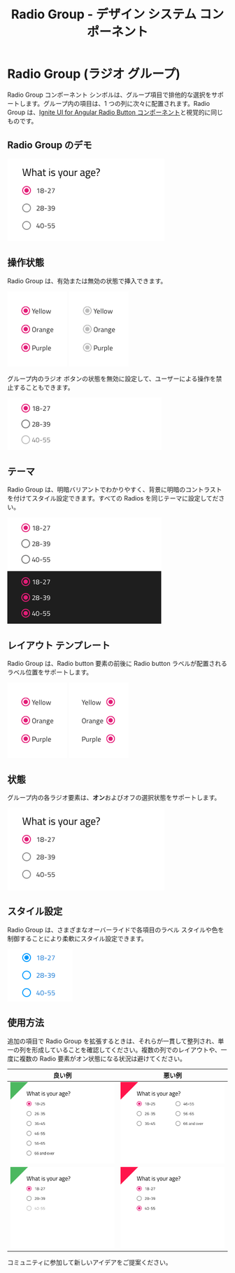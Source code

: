 ﻿---
title: Radio Group -  デザイン システム コンポーネント
_description: Radio Group コンポーネント シンボルは、一連のオプションで排他的な選択のメカニズムを提供します。
_keywords: デザイン システム, デザイン システム UX, UI キット, Sketch, Ignite UI for Angular, Sketch to Angular, Angular, Angular デザイン システム, Sketch からコードをエクスポート, Angular 用のデザイン キット, Sketch HTML, Sketch to HTML, Sketch UI キット
_language: ja
---

# Radio Group (ラジオ グループ)

Radio Group コンポーネント シンボルは、グループ項目で排他的な選択をサポートします。グループ内の項目は、1 つの列に次々に配置されます。Radio Group は、[Ignite UI for Angular Radio Button コンポーネント](https://jp.infragistics.com/products/ignite-ui-angular/angular/components/radio_button.html)と視覚的に同じものです。

## Radio Group のデモ

<img class="responsive-img" src="../images/radiogroup_demo.png" srcset="../images/radiogroup_demo@2x.png 2x" />

## 操作状態

Radio Group は、有効または無効の状態で挿入できます。

<img class="responsive-img" src="../images/radiogroup_enabled-state.png" srcset="../images/radiogroup_enabled-state@2x.png 2x" />
<img class="responsive-img" src="../images/radiogroup_disabled-state.png" srcset="../images/radiogroup_disabled-state@2x.png 2x" />

グループ内のラジオ ボタンの状態を無効に設定して、ユーザーによる操作を禁止することもできます。

<img class="responsive-img" src="../images/radiogroup_states.png" srcset="../images/radiogroup_states@2x.png 2x" />

## テーマ

Radio Group は、明暗バリアントでわかりやすく、背景に明暗のコントラストを付けてスタイル設定できます。すべての Radios を同じテーマに設定してださい。

<img class="responsive-img" src="../images/radiogroup_dark.png" srcset="../images/radiogroup_dark@2x.png 2x" />
<img class="responsive-img" src="../images/radiogroup_light.png" srcset="../images/radiogroup_light@2x.png 2x" />

## レイアウト テンプレート

Radio Group は、Radio button 要素の前後に Radio button ラベルが配置されるラベル位置をサポートします。

<img class="responsive-img" src="../images/radiogroup_after-label.png" srcset="../images/radiogroup_after-label@2x.png 2x" />
<img class="responsive-img" src="../images/radiogroup_before-label.png" srcset="../images/radiogroup_before-label@2x.png 2x" />

## 状態

グループ内の各ラジオ要素は、**オン**およびオフの選択状態をサポートします。

<img class="responsive-img" src="../images/radiogroup_demo.png" srcset="../images/radiogroup_demo@2x.png 2x" />

## スタイル設定

Radio Group は、さまざまなオーバーライドで各項目のラベル スタイルや色を制御することにより柔軟にスタイル設定できます。

<img class="responsive-img" src="../images/radiogroup_styling.png" srcset="../images/radiogroup_styling@2x.png 2x" />

## 使用方法

追加の項目で Radio Group を拡張するときは、それらが一貫して整列され、単一の列を形成していることを確認してください。複数の列でのレイアウトや、一度に複数の Radio 要素がオン状態になる状況は避けてください。

| 良い例                                | 悪い例                               |
| --------------------------------- | ----------------------------------- |
| <img class="responsive-img" src="../images/radiogroup_do1.png" srcset="../images/radiogroup_do1@2x.png 2x" /> | <img class="responsive-img" src="../images/radiogroup_dont1.png" srcset="../images/radiogroup_dont1@2x.png 2x" /> |
| <img class="responsive-img" src="../images/radiogroup_do2.png" srcset="../images/radiogroup_do2@2x.png 2x" /> | <img class="responsive-img" src="../images/radiogroup_dont2.png" srcset="../images/radiogroup_dont2@2x.png 2x" /> |

コミュニティに参加して新しいアイデアをご提案ください。
